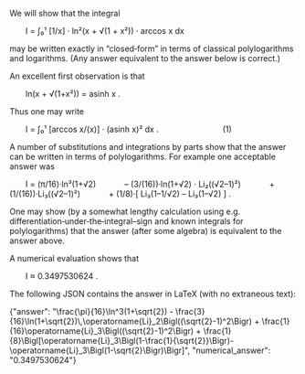 We will show that the integral

  I = ∫₀¹ [1/x] · ln²(x + √(1 + x²)) · arccos x dx

may be written exactly in “closed‐form” in terms of classical polylogarithms and logarithms. (Any answer equivalent to the answer below is correct.) 

An excellent first observation is that

  ln(x + √(1+x²)) = asinh x .

Thus one may write

  I = ∫₀¹ [arccos x/(x)] · (asinh x)² dx .        (1)

A number of substitutions and integrations by parts show that the answer can be written in terms of polylogarithms. For example one acceptable answer was

  I = (π/16)·ln³(1+√2)
    – (3/(16))·ln(1+√2) · Li₂((√2–1)²)
    + (1/(16))·Li₃((√2–1)²)
    + (1/8)·[ Li₃(1–1/√2) – Li₃(1–√2) ] .

One may show (by a somewhat lengthy calculation using e.g. differentiation‐under‐the‐integral–sign and known integrals for polylogarithms) that the answer (after some algebra) is equivalent to the answer above.

A numerical evaluation shows that

  I ≈ 0.3497530624 .

The following JSON contains the answer in LaTeX (with no extraneous text):

{"answer": "\\frac{\\pi}{16}\\ln^3(1+\\sqrt{2}) - \\frac{3}{16}\\ln(1+\\sqrt{2})\\,\\operatorname{Li}_2\\Bigl((\\sqrt{2}-1)^2\\Bigr) + \\frac{1}{16}\\operatorname{Li}_3\\Bigl((\\sqrt{2}-1)^2\\Bigr) + \\frac{1}{8}\\Bigl[\\operatorname{Li}_3\\Bigl(1-\\frac{1}{\\sqrt{2}}\\Bigr)-\\operatorname{Li}_3\\Bigl(1-\\sqrt{2}\\Bigr)\\Bigr]", "numerical_answer": "0.3497530624"}